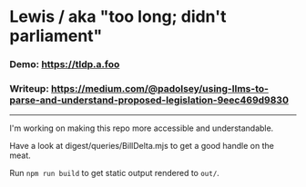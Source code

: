 # Lewis / aka "too long; didn't parliament"

### Demo: https://tldp.a.foo

### Writeup: https://medium.com/@padolsey/using-llms-to-parse-and-understand-proposed-legislation-9eec469d9830

---

I'm working on making this repo more accessible and understandable.

Have a look at digest/queries/BillDelta.mjs to get a good handle on the meat.

Run `npm run build` to get static output rendered to `out/`.